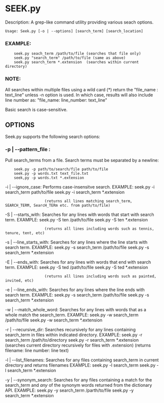 SEEK.py
=======

Description: A grep-like command utility providing various seach options.

	Usage: Seek.py [-o | --options] [search_term] [search_location]

### EXAMPLE: 
		seek.py seach_term /path/to/file (searches that file only)
		seek.py "search_term" /path/to/file (same as above)
		seek.py search_term *.extension  (searches within current directory)

### NOTE: 

All searches within multiple files using a wild card (*) return the "file_name : text_line" unless -n option is used. In which case, results will also include line number as: "file_name: line_number: text_line"

Basic search is case-sensitive.


OPTIONS
-------

Seek.py supports the following search options:

### -p | --pattern_file :
Pull search_terms from a file. Search terms must be separated by a newline:

		seek.py -p path/to/search/file path/to/file
		seek.py -p words.txt text_file.txt
		seek,py -p words.txt *.extension

-i | --ignore_case:   Performs case-insensitve search.
					  EXAMPLE: seek.py -i search_term path/to/file
					  		   seek.py -i search_term *.extension
					  
					  (returns all lines matching search_term, SEARCH_TERM, SearcH_TERm etc. from path/to/file)					  		   

-S | --starts_with:   Searches for any lines with words that start with search term.
					  EXAMPLE: seek.py -S ten /path/to/file
					  		   seek.py -S ten *.extension

					  (returns all lines including words such as tennis, tenure, tent, etc)

-s | --line_starts_with: Searches for any lines where the line starts with search term.
						 EXAMPLE: seek.py -s search_term /path/to/file
						 		  seek.py -s search_term *.extension

-E | --ends_with:   Searches for any lines with words that end with search term.
					EXAMPLE: seek.py -S ted /path/to/file
					  		 seek.py -S ted *.extension

					  (returns all lines including words such as painted, invited, etc)

-e | --line_ends_with: Searches for any lines where the line ends with search term.
					   EXAMPLE: seek.py -s search_term /path/to/file
						 		seek.py -s search_term *.extension

-w | --match_whole_word: Searches for any lines with words that as a whole match the search_term.
						 EXAMPLE: seek.py -w search_term /path/to/file
						 		  seek.py -w search_term *.extension

-r | --recursive_dir:  Searches recursively for any lines containing search_term in files within 						indicated directory.
					   EXAMPLE: seek.py -r search_term /path/to/directory
					            seek.py -r search_term *.extension (searches current directory recursively for files with .extension)
					    (returns filename: line number: line text)

-l | --list_filenames: Searches for any files containing search_term in current directory and
					   returns filenames
					   EXAMPLE: seek.py -l search_term
					            seek.py -l search_term *.extension

-y | --synonym_search: Searches for any files containing a match for the search_term and *any* of 
					   the synonym words returned from the dictionary API.
					   EXAMPLE: seek.py -y search_term /parth/to/file
					            seek.py -y search_term *.extension



